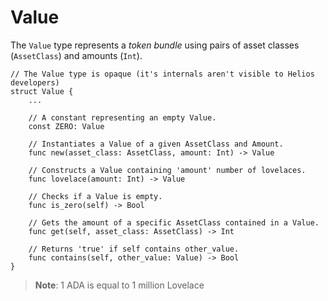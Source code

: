 # Value

The `Value` type represents a *token bundle* using pairs of asset classes (`AssetClass`)  and amounts (`Int`).

```go, noplaypen
// The Value type is opaque (it's internals aren't visible to Helios developers)
struct Value {
    ...

    // A constant representing an empty Value.
    const ZERO: Value

    // Instantiates a Value of a given AssetClass and Amount.
    func new(asset_class: AssetClass, amount: Int) -> Value

    // Constructs a Value containing 'amount' number of lovelaces.
    func lovelace(amount: Int) -> Value

    // Checks if a Value is empty.
    func is_zero(self) -> Bool

    // Gets the amount of a specific AssetClass contained in a Value.
    func get(self, asset_class: AssetClass) -> Int

    // Returns 'true' if self contains other_value.
    func contains(self, other_value: Value) -> Bool
}
```

>**Note**: 1 ADA is equal to 1 million Lovelace
